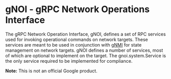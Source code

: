 # gNOI - gRPC Network Operations Interface


The gRPC Network Operation Interface, gNOI, defines a set of RPC services used for
invoking operational commands on network targets. These services are meant to be
used in conjunction with [gNMI](https://github.com/openconfig/reference/tree/master/rpc/gnmi)
for state management on network targets.  gNOI defines a number of services, most of which are
optional to implement on the target.  The gnoi.system.Service is the only service required to be
implemented for compliance.


**Note:** This is not an official Google product.
